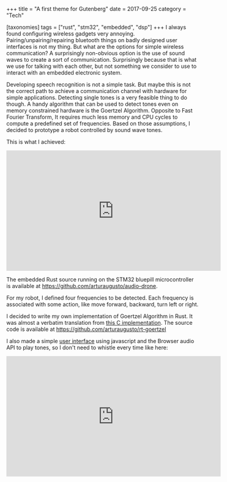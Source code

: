 +++
title = "A first theme for Gutenberg"
date = 2017-09-25
category = "Tech"

[taxonomies]
tags = ["rust", "stm32", "embedded", "dsp"]
+++
I always found configuring wireless gadgets very annoying.
Pairing/unpairing/repairing bluetooth things on badly designed user interfaces is not my thing.
But what are the options for simple wireless communication?
A surprisingly non-obvious option is the use of sound waves to create a sort of communication. Surprisingly because that is what we use for talking with each other, but not something we consider to use to interact with an embedded electronic system.


Developing speech recognition is not a simple task. But maybe this is not the correct path to achieve a communication channel with hardware for simple applications. Detecting single tones is a very feasible thing to do though.
A handy algorithm that can be used to detect tones even on memory constrained hardware is the Goertzel Algorithm. Opposite to Fast Fourier Transform, It requires much less memory and CPU cycles to compute a predefined set of frequencies.
Based on those assumptions, I decided to prototype a robot controlled by sound wave tones.

This is what I achieved:

<iframe width="560" height="315" src="https://www.youtube.com/embed/JwpZoJkUezs" title="YouTube video player" frameborder="0" allow="accelerometer; autoplay; clipboard-write; encrypted-media; gyroscope; picture-in-picture" allowfullscreen></iframe>

The embedded Rust source running on the STM32 bluepill microcontroller is available at https://github.com/arturaugusto/audio-drone.

For my robot, I defined four frequencies to be detected. Each frequency is associated with some action, like move forward, backward, turn left or right.

I decided to write my own implementation of Goertzel Algorithm in Rust. It was almost a verbatim translation from [this C implementation](https://netwerkt.wordpress.com/2011/08/25/goertzel-filter/). The source code is available at https://github.com/arturaugusto/rt-goertzel

I also made a simple [user interface](https://github.com/arturaugusto/audio-drone-keypad) using javascript and the Browser audio API to play tones, so I don't need to whistle every time like here:

<iframe width="560" height="315" src="https://www.youtube.com/embed/rYuAQTtDHGI" title="YouTube video player" frameborder="0" allow="accelerometer; autoplay; clipboard-write; encrypted-media; gyroscope; picture-in-picture" allowfullscreen></iframe>












